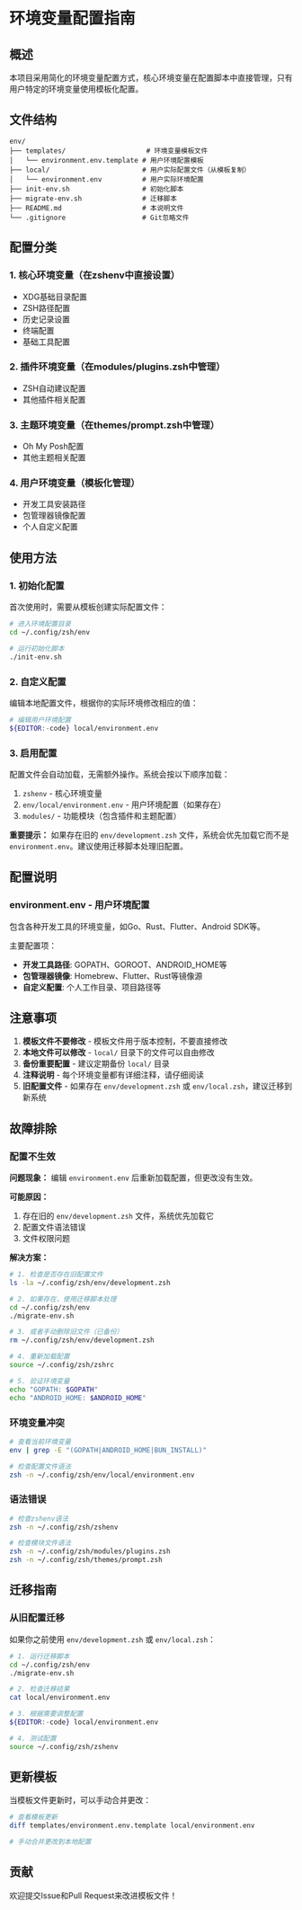# 环境变量配置指南

## 概述

本项目采用简化的环境变量配置方式，核心环境变量在配置脚本中直接管理，只有用户特定的环境变量使用模板化配置。

## 文件结构

```
env/
├── templates/                    # 环境变量模板文件
│   └── environment.env.template # 用户环境配置模板
├── local/                       # 用户实际配置文件（从模板复制）
│   └── environment.env          # 用户实际环境配置
├── init-env.sh                  # 初始化脚本
├── migrate-env.sh               # 迁移脚本
├── README.md                    # 本说明文件
└── .gitignore                   # Git忽略文件
```

## 配置分类

### 1. 核心环境变量（在zshenv中直接设置）
- XDG基础目录配置
- ZSH路径配置
- 历史记录设置
- 终端配置
- 基础工具配置

### 2. 插件环境变量（在modules/plugins.zsh中管理）
- ZSH自动建议配置
- 其他插件相关配置

### 3. 主题环境变量（在themes/prompt.zsh中管理）
- Oh My Posh配置
- 其他主题相关配置

### 4. 用户环境变量（模板化管理）
- 开发工具安装路径
- 包管理器镜像配置
- 个人自定义配置

## 使用方法

### 1. 初始化配置

首次使用时，需要从模板创建实际配置文件：

```bash
# 进入环境配置目录
cd ~/.config/zsh/env

# 运行初始化脚本
./init-env.sh
```

### 2. 自定义配置

编辑本地配置文件，根据你的实际环境修改相应的值：

```bash
# 编辑用户环境配置
${EDITOR:-code} local/environment.env
```

### 3. 启用配置

配置文件会自动加载，无需额外操作。系统会按以下顺序加载：

1. `zshenv` - 核心环境变量
2. `env/local/environment.env` - 用户环境配置（如果存在）
3. `modules/` - 功能模块（包含插件和主题配置）

**重要提示：** 如果存在旧的 `env/development.zsh` 文件，系统会优先加载它而不是 `environment.env`。建议使用迁移脚本处理旧配置。

## 配置说明

### environment.env - 用户环境配置
包含各种开发工具的环境变量，如Go、Rust、Flutter、Android SDK等。

主要配置项：
- **开发工具路径**: GOPATH、GOROOT、ANDROID_HOME等
- **包管理器镜像**: Homebrew、Flutter、Rust等镜像源
- **自定义配置**: 个人工作目录、项目路径等

## 注意事项

1. **模板文件不要修改** - 模板文件用于版本控制，不要直接修改
2. **本地文件可以修改** - `local/` 目录下的文件可以自由修改
3. **备份重要配置** - 建议定期备份 `local/` 目录
4. **注释说明** - 每个环境变量都有详细注释，请仔细阅读
5. **旧配置文件** - 如果存在 `env/development.zsh` 或 `env/local.zsh`，建议迁移到新系统

## 故障排除

### 配置不生效

**问题现象：** 编辑 `environment.env` 后重新加载配置，但更改没有生效。

**可能原因：**
1. 存在旧的 `env/development.zsh` 文件，系统优先加载它
2. 配置文件语法错误
3. 文件权限问题

**解决方案：**
```bash
# 1. 检查是否存在旧配置文件
ls -la ~/.config/zsh/env/development.zsh

# 2. 如果存在，使用迁移脚本处理
cd ~/.config/zsh/env
./migrate-env.sh

# 3. 或者手动删除旧文件（已备份）
rm ~/.config/zsh/env/development.zsh

# 4. 重新加载配置
source ~/.config/zsh/zshrc

# 5. 验证环境变量
echo "GOPATH: $GOPATH"
echo "ANDROID_HOME: $ANDROID_HOME"
```

### 环境变量冲突
```bash
# 查看当前环境变量
env | grep -E "(GOPATH|ANDROID_HOME|BUN_INSTALL)"

# 检查配置文件语法
zsh -n ~/.config/zsh/env/local/environment.env
```

### 语法错误
```bash
# 检查zshenv语法
zsh -n ~/.config/zsh/zshenv

# 检查模块文件语法
zsh -n ~/.config/zsh/modules/plugins.zsh
zsh -n ~/.config/zsh/themes/prompt.zsh
```

## 迁移指南

### 从旧配置迁移

如果你之前使用 `env/development.zsh` 或 `env/local.zsh`：

```bash
# 1. 运行迁移脚本
cd ~/.config/zsh/env
./migrate-env.sh

# 2. 检查迁移结果
cat local/environment.env

# 3. 根据需要调整配置
${EDITOR:-code} local/environment.env

# 4. 测试配置
source ~/.config/zsh/zshenv
```

## 更新模板

当模板文件更新时，可以手动合并更改：

```bash
# 查看模板更新
diff templates/environment.env.template local/environment.env

# 手动合并更改到本地配置
```

## 贡献

欢迎提交Issue和Pull Request来改进模板文件！ 